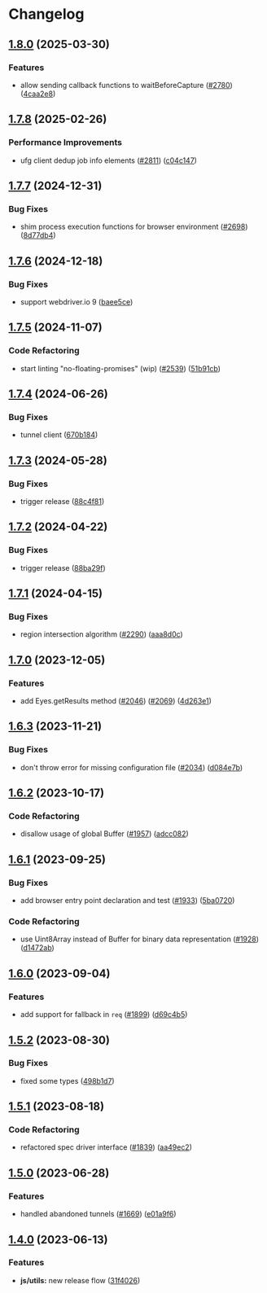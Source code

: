 # Changelog

## [1.8.0](https://github.com/Applitools-Dev/sdk/compare/js/utils@1.7.8...js/utils@1.8.0) (2025-03-30)


### Features

* allow sending callback functions to waitBeforeCapture ([#2780](https://github.com/Applitools-Dev/sdk/issues/2780)) ([4caa2e8](https://github.com/Applitools-Dev/sdk/commit/4caa2e8ae055d3dd48164eeceaa4c691eeadcdd4))

## [1.7.8](https://github.com/Applitools-Dev/sdk/compare/js/utils@1.7.7...js/utils@1.7.8) (2025-02-26)


### Performance Improvements

* ufg client dedup job info elements ([#2811](https://github.com/Applitools-Dev/sdk/issues/2811)) ([c04c147](https://github.com/Applitools-Dev/sdk/commit/c04c14776736a422292ada1029820e975adc3d31))

## [1.7.7](https://github.com/Applitools-Dev/sdk/compare/js/utils@1.7.6...js/utils@1.7.7) (2024-12-31)


### Bug Fixes

* shim process execution functions for browser environment ([#2698](https://github.com/Applitools-Dev/sdk/issues/2698)) ([8d77db4](https://github.com/Applitools-Dev/sdk/commit/8d77db48e1c7fd54cad92c89a819a924255e5868))

## [1.7.6](https://github.com/Applitools-Dev/sdk/compare/js/utils@1.7.5...js/utils@1.7.6) (2024-12-18)


### Bug Fixes

* support webdriver.io 9 ([baee5ce](https://github.com/Applitools-Dev/sdk/commit/baee5ce96e8220c337b007e3a517b5546ce0fedc))

## [1.7.5](https://github.com/Applitools-Dev/sdk/compare/js/utils@1.7.4...js/utils@1.7.5) (2024-11-07)


### Code Refactoring

* start linting "no-floating-promises" (wip) ([#2539](https://github.com/Applitools-Dev/sdk/issues/2539)) ([51b91cb](https://github.com/Applitools-Dev/sdk/commit/51b91cb15603f7d68e4bd6a16eb0f80e3f380295))

## [1.7.4](https://github.com/Applitools-Dev/sdk/compare/js/utils@1.7.3...js/utils@1.7.4) (2024-06-26)


### Bug Fixes

* tunnel client ([670b184](https://github.com/Applitools-Dev/sdk/commit/670b1843ce43347d97e19fa02f8bc630332ff414))

## [1.7.3](https://github.com/Applitools-Dev/sdk/compare/js/utils@1.7.2...js/utils@1.7.3) (2024-05-28)


### Bug Fixes

* trigger release ([88c4f81](https://github.com/Applitools-Dev/sdk/commit/88c4f812bd92eae61ee8ebbee5da0d64ad8c8859))

## [1.7.2](https://github.com/Applitools-Dev/sdk/compare/js/utils@1.7.1...js/utils@1.7.2) (2024-04-22)


### Bug Fixes

* trigger release ([88ba29f](https://github.com/Applitools-Dev/sdk/commit/88ba29f358620a5c0f0861eb31e8929d0b611284))

## [1.7.1](https://github.com/Applitools-Dev/sdk/compare/js/utils@1.7.0...js/utils@1.7.1) (2024-04-15)


### Bug Fixes

* region intersection algorithm ([#2290](https://github.com/Applitools-Dev/sdk/issues/2290)) ([aaa8d0c](https://github.com/Applitools-Dev/sdk/commit/aaa8d0cbcb0e39d23d652c2caf9d27bfaed0d2eb))

## [1.7.0](https://github.com/applitools/eyes.sdk.javascript1/compare/js/utils@1.6.3...js/utils@1.7.0) (2023-12-05)


### Features

* add Eyes.getResults method ([#2046](https://github.com/applitools/eyes.sdk.javascript1/issues/2046)) ([#2069](https://github.com/applitools/eyes.sdk.javascript1/issues/2069)) ([4d263e1](https://github.com/applitools/eyes.sdk.javascript1/commit/4d263e19cb5e5708790a1a7ef90ff8f3eee50d91))

## [1.6.3](https://github.com/applitools/eyes.sdk.javascript1/compare/js/utils@1.6.2...js/utils@1.6.3) (2023-11-21)


### Bug Fixes

* don't throw error for missing configuration file ([#2034](https://github.com/applitools/eyes.sdk.javascript1/issues/2034)) ([d084e7b](https://github.com/applitools/eyes.sdk.javascript1/commit/d084e7bf6e1727e3969622b4e597881f18241eb3))

## [1.6.2](https://github.com/applitools/eyes.sdk.javascript1/compare/js/utils@1.6.1...js/utils@1.6.2) (2023-10-17)


### Code Refactoring

* disallow usage of global Buffer ([#1957](https://github.com/applitools/eyes.sdk.javascript1/issues/1957)) ([adcc082](https://github.com/applitools/eyes.sdk.javascript1/commit/adcc082f20f6b92e819b96424e995d9a69d99758))

## [1.6.1](https://github.com/applitools/eyes.sdk.javascript1/compare/js/utils@1.6.0...js/utils@1.6.1) (2023-09-25)


### Bug Fixes

* add browser entry point declaration and test ([#1933](https://github.com/applitools/eyes.sdk.javascript1/issues/1933)) ([5ba0720](https://github.com/applitools/eyes.sdk.javascript1/commit/5ba0720d62a9af8a9a2e1c2437c569e6ab19afd8))


### Code Refactoring

* use Uint8Array instead of Buffer for binary data representation ([#1928](https://github.com/applitools/eyes.sdk.javascript1/issues/1928)) ([d1472ab](https://github.com/applitools/eyes.sdk.javascript1/commit/d1472ab8fd49e9a240e99a44dbf1d180b6c7a54b))

## [1.6.0](https://github.com/applitools/eyes.sdk.javascript1/compare/js/utils@1.5.2...js/utils@1.6.0) (2023-09-04)


### Features

* add support for fallback in `req` ([#1899](https://github.com/applitools/eyes.sdk.javascript1/issues/1899)) ([d69c4b5](https://github.com/applitools/eyes.sdk.javascript1/commit/d69c4b5830370c471dfc25b6e2caddca8b458df9))

## [1.5.2](https://github.com/applitools/eyes.sdk.javascript1/compare/js/utils@1.5.1...js/utils@1.5.2) (2023-08-30)


### Bug Fixes

* fixed some types ([498b1d7](https://github.com/applitools/eyes.sdk.javascript1/commit/498b1d7c547df04773b64b66ee39cccb402c093e))

## [1.5.1](https://github.com/applitools/eyes.sdk.javascript1/compare/js/utils@1.5.0...js/utils@1.5.1) (2023-08-18)


### Code Refactoring

* refactored spec driver interface ([#1839](https://github.com/applitools/eyes.sdk.javascript1/issues/1839)) ([aa49ec2](https://github.com/applitools/eyes.sdk.javascript1/commit/aa49ec2a7d14b8529acc3a8a4c2baecfa113d98a))

## [1.5.0](https://github.com/applitools/eyes.sdk.javascript1/compare/js/utils@1.4.0...js/utils@1.5.0) (2023-06-28)


### Features

* handled abandoned tunnels ([#1669](https://github.com/applitools/eyes.sdk.javascript1/issues/1669)) ([e01a9f6](https://github.com/applitools/eyes.sdk.javascript1/commit/e01a9f6f7543fc5e6bd842acf6ee8de8cfb49998))

## [1.4.0](https://github.com/applitools/eyes.sdk.javascript1/compare/js/utils-v1.3.37...js/utils@1.4.0) (2023-06-13)


### Features

* **js/utils:** new release flow ([31f4026](https://github.com/applitools/eyes.sdk.javascript1/commit/31f402687e5018c6d0fe2d846a86c8d6ca213df8))
